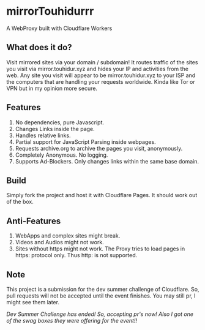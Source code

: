 # mirrorTouhidurrr
A WebProxy built with Cloudflare Workers

## What does it do?
Visit mirrored sites via your domain / subdomain! It routes traffic of the sites you visit via mirror.touhidur.xyz and hides your IP and activities from the web. Any site you visit will appear to be mirror.touhidur.xyz to your ISP and the computers that are handling your requests worldwide. Kinda like Tor or VPN but in my opinion more secure.

## Features
1. No dependencies, pure Javascript.
2. Changes Links inside the page.
3. Handles relative links.
4. Partial support for JavaScript Parsing inside webpages.
5. Requests archive.org to archive the pages you visit, anonymously.
6. Completely Anonymous. No logging.
7. Supports Ad-Blockers. Only changes links within the same base domain.

## Build
Simply fork the project and host it with Cloudflare Pages. It should work out of the box.

## Anti-Features
1. WebApps and complex sites might break.
2. Videos and Audios might not work.
3. Sites without https might not work. The Proxy tries to load pages in https: protocol only. Thus http: is not supported.

## Note
This project is a submission for the dev summer challenge of Cloudflare. So, pull requests will not be accepted until the event finishes. You may still pr, I might see them later.

*Dev Summer Challenge has ended! So, accepting pr's now! Also I got one of the swag boxes they were offering for the event!!*
